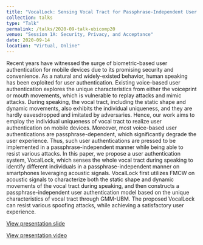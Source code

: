```yaml
---
title: "VocalLock: Sensing Vocal Tract for Passphrase-Independent User Authentication Leveraging Acoustic Signals on Smartphones"
collection: talks
type: "Talk"
permalink: /talks/2020-09-talk-ubicomp20
venue: "Session 1A: Security, Privacy, and Acceptance"
date: 2020-09-14
location: "Virtual, Online"
---
```


Recent years have witnessed the surge of biometric-based user authentication for mobile devices due to its promising security and convenience. As a natural and widely-existed behavior, human speaking has been exploited for user authentication. Existing voice-based user authentication explores the unique characteristics from either the voiceprint or mouth movements, which is vulnerable to replay attacks and mimic attacks. During speaking, the vocal tract, including the static shape and dynamic movements, also exhibits the individual uniqueness, and they are hardly eavesdropped and imitated by adversaries. Hence, our work aims to employ the individual uniqueness of vocal tract to realize user authentication on mobile devices. Moreover, most voice-based user authentications are passphrase-dependent, which significantly degrade the user experience. Thus, such user authentications are pressed to be implemented in a passphrase-independent manner while being able to resist various attacks. In this paper, we propose a user authentication system, VocalLock, which senses the whole vocal tract during speaking to identify different individuals in a passphrase-independent manner on smartphones leveraging acoustic signals. VocalLock first utilizes FMCW on acoustic signals to characterize both the static shape and dynamic movements of the vocal tract during speaking, and then constructs a passphrase-independent user authentication model based on the unique characteristics of vocal tract through GMM-UBM. The proposed VocalLock can resist various spoofing attacks, while achieving a satisfactory user experience. 

[View presentation slide](http://lynnlilu.github.io/files/UbiComp20.pdf)

[View presentation video](https://www.youtube.com/playlist?list=PLqhXYFYmZ-VeUV5yu_5I-uQwatk1-iHit)

